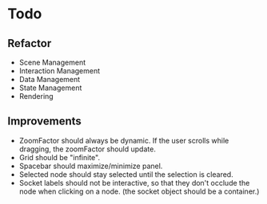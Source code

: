 # Todo

## Refactor

- Scene Management
- Interaction Management
- Data Management
- State Management
- Rendering

## Improvements

- ZoomFactor should always be dynamic. If the user scrolls while dragging, the zoomFactor should update.
- Grid should be "infinite".
- Spacebar should maximize/minimize panel.
- Selected node should stay selected until the selection is cleared.
- Socket labels should not be interactive, so that they don't occlude the node when clicking on a node. (the socket object should be a container.)
